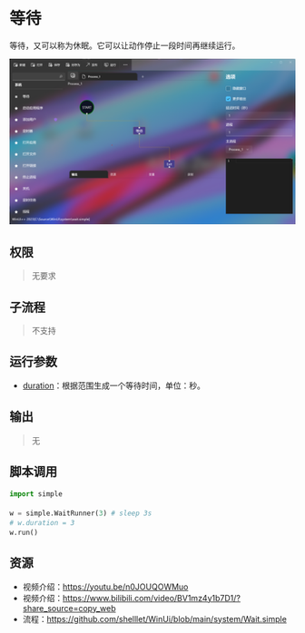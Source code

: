 # 等待 

等待，又可以称为休眠。它可以让动作停止一段时间再继续运行。

![Wait](./images/03.png ':size=90%')

## 权限
> 无要求

## 子流程

> 不支持

## 运行参数

* [duration](../../types/Range.md)：根据范围生成一个等待时间，单位：秒。

## 输出

>    无

## 脚本调用

```python
import simple

w = simple.WaitRunner(3) # sleep 3s
# w.duration = 3
w.run()
```

## 资源

* 视频介绍：https://youtu.be/n0JOUQOWMuo
* 视频介绍：https://www.bilibili.com/video/BV1mz4y1b7D1/?share_source=copy_web
* 流程：https://github.com/shelllet/WinUi/blob/main/system/Wait.simple